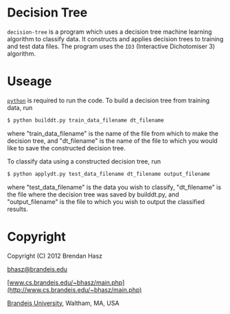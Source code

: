 # Decision Tree
`decision-tree` is a program which uses a decision tree machine learning algorithm to classify data. It constructs and applies decision trees to training and test data files.  The program uses the `ID3` (Interactive Dichotomiser 3) algorithm.


# Useage
[`python`](http://www.python.org/) is required to run the code.  To build a decision tree from training data, run

```bash
$ python builddt.py train_data_filename dt_filename
```

where "train_data_filename" is the name of the file from which to make the decision tree, and "dt_filename" is the name of the file to which you would like to save the constructed decision tree.

To classify data using a constructed decision tree, run

```bash
$ python applydt.py test_data_filename dt_filename output_filename
```

where "test_data_filename" is the data you wish to classify, "dt_filename" is the file where the decision tree was saved by builddt.py, and "output_filename" is the file to which you wish to output the classified results.


# Copyright
Copyright (C) 2012 Brendan Hasz

[bhasz@brandeis.edu](mailto:bhasz@brandeis.edu)

[www.cs.brandeis.edu/~bhasz/main.php](http://www.cs.brandeis.edu/~bhasz/main.php)

[Brandeis University](http://www.brandeis.edu/), Waltham, MA, USA

